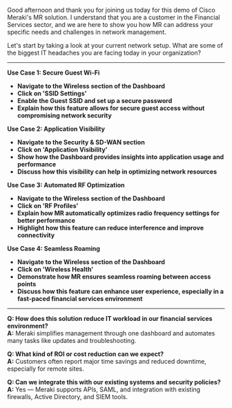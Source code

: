 Good afternoon and thank you for joining us today for this demo of Cisco Meraki's MR solution. I understand that you are a customer in the Financial Services sector, and we are here to show you how MR can address your specific needs and challenges in network management. 

Let's start by taking a look at your current network setup. What are some of the biggest IT headaches you are facing today in your organization?

---

**Use Case 1: Secure Guest Wi-Fi**
- **Navigate to the Wireless section of the Dashboard**
- **Click on 'SSID Settings'**
- **Enable the Guest SSID and set up a secure password**
- **Explain how this feature allows for secure guest access without compromising network security**

**Use Case 2: Application Visibility**
- **Navigate to the Security & SD-WAN section**
- **Click on 'Application Visibility'**
- **Show how the Dashboard provides insights into application usage and performance**
- **Discuss how this visibility can help in optimizing network resources**

**Use Case 3: Automated RF Optimization**
- **Navigate to the Wireless section of the Dashboard**
- **Click on 'RF Profiles'**
- **Explain how MR automatically optimizes radio frequency settings for better performance**
- **Highlight how this feature can reduce interference and improve connectivity**

**Use Case 4: Seamless Roaming**
- **Navigate to the Wireless section of the Dashboard**
- **Click on 'Wireless Health'**
- **Demonstrate how MR ensures seamless roaming between access points**
- **Discuss how this feature can enhance user experience, especially in a fast-paced financial services environment**

---

**Q: How does this solution reduce IT workload in our financial services environment?**  
**A:** Meraki simplifies management through one dashboard and automates many tasks like updates and troubleshooting.

**Q: What kind of ROI or cost reduction can we expect?**  
**A:** Customers often report major time savings and reduced downtime, especially for remote sites.

**Q: Can we integrate this with our existing systems and security policies?**  
**A:** Yes — Meraki supports APIs, SAML, and integration with existing firewalls, Active Directory, and SIEM tools.